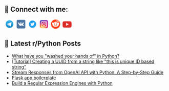 ## 🔎 Connect with me:
[<img src="https://github.com/bullbesh/bullbesh/blob/main/images/Telegram.png" width="32" height="32" />](https://t.me/bullbesh)
[<img src="https://github.com/bullbesh/bullbesh/blob/main/images/VK.png" width="32" height="32" />](https://vk.com/bullbesh)
[<img src="https://github.com/bullbesh/bullbesh/blob/main/images/Twitter.png" width="32" height="32" />](https://twitter.com/bullbesh1)
[<img src="https://github.com/bullbesh/bullbesh/blob/main/images/Instagram.png" width="32" height="32" />](https://www.instagram.com/bullbesh)
[<img src="https://github.com/bullbesh/bullbesh/blob/main/images/Reddit.png" width="32" height="32" />](https://www.reddit.com/user/bullbesh)
[<img src="https://github.com/bullbesh/bullbesh/blob/main/images/YouTube.png" width="32" height="32" />](https://www.youtube.com/channel/UCtfjRs6uzgq5mfm8S06WTcg)

## 📕 Latest r/Python Posts
<!-- BLOG-POST-LIST:START -->
- [What have you &quot;washed your hands of&quot; in Python?](https://www.reddit.com/r/Python/comments/10x6yyz/what_have_you_washed_your_hands_of_in_python/)
- [[Tutorial] Creating a UUID from a string like &quot;this is unique ID based string&quot;](https://www.reddit.com/r/Python/comments/10x6yur/tutorial_creating_a_uuid_from_a_string_like_this/)
- [Stream Responses from OpenAI API with Python: A Step-by-Step Guide](https://www.reddit.com/r/Python/comments/10x6633/stream_responses_from_openai_api_with_python_a/)
- [Flask app boilerplate](https://www.reddit.com/r/Python/comments/10x6469/flask_app_boilerplate/)
- [Build a Regular Expression Engines with Python](https://www.reddit.com/r/Python/comments/10x5gvu/build_a_regular_expression_engines_with_python/)
<!-- BLOG-POST-LIST:END -->
